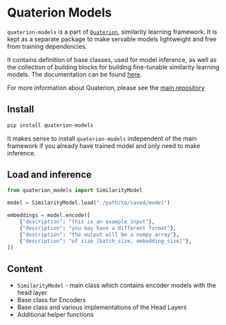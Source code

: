 # Quaterion Models

`quaterion-models` is a part of [`Quaterion`](https://github.com/qdrant/quaterion), similarity learning framework.
It is kept as a separate package to make servable models lightweight and free from training dependencies.

It contains definition of base classes, used for model inference, as well as the collection of building blocks for building fine-tunable similarity learning models.
The documentation can be found [here](https://quaterion-models.qdrant.tech/).

For more information about Quaterion, please see the [main repository](https://github.com/qdrant/quaterion)

## Install

```bash
pip install quaterion-models
```

It makes sense to install `quaterion-models` independent of the main framework if you already have trained model 
and only need to make inference.

## Load and inference

```python
from quaterion_models import SimilarityModel

model = SimilarityModel.load("./path/to/saved/model")

embeddings = model.encode([
    {"description": "this is an example input"},
    {"description": "you may have a different format"},
    {"description": "the output will be a numpy array"},
    {"description": "of size [batch_size, embedding_size]"},
])
```

## Content

* `SimilarityModel` - main class which contains encoder models with the head layer
* Base class for Encoders
* Base class and various implementations of the Head Layers
* Additional helper functions
